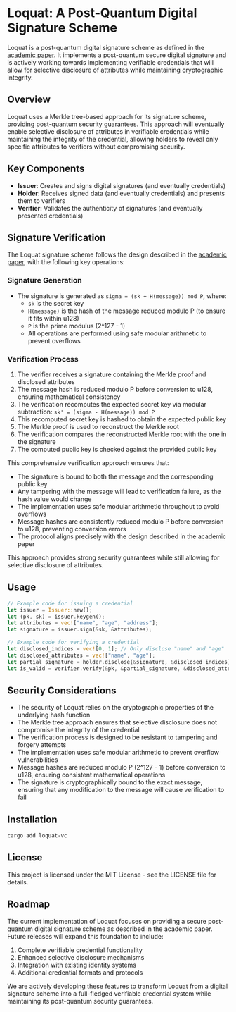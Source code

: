 # Loquat: A Post-Quantum Digital Signature Scheme

Loquat is a post-quantum digital signature scheme as defined in the [academic paper](https://eprint.iacr.org/2024/868.pdf). It implements a post-quantum secure digital signature and is actively working towards implementing verifiable credentials that will allow for selective disclosure of attributes while maintaining cryptographic integrity.

## Overview

Loquat uses a Merkle tree-based approach for its signature scheme, providing post-quantum security guarantees. This approach will eventually enable selective disclosure of attributes in verifiable credentials while maintaining the integrity of the credential, allowing holders to reveal only specific attributes to verifiers without compromising security.

## Key Components

- **Issuer**: Creates and signs digital signatures (and eventually credentials)
- **Holder**: Receives signed data (and eventually credentials) and presents them to verifiers
- **Verifier**: Validates the authenticity of signatures (and eventually presented credentials)

## Signature Verification

The Loquat signature scheme follows the design described in the [academic paper](https://eprint.iacr.org/2024/868.pdf), with the following key operations:

### Signature Generation
- The signature is generated as `sigma = (sk + H(message)) mod P`, where:
  - `sk` is the secret key
  - `H(message)` is the hash of the message reduced modulo P (to ensure it fits within u128)
  - `P` is the prime modulus (2^127 - 1)
  - All operations are performed using safe modular arithmetic to prevent overflows

### Verification Process
1. The verifier receives a signature containing the Merkle proof and disclosed attributes
2. The message hash is reduced modulo P before conversion to u128, ensuring mathematical consistency
3. The verification recomputes the expected secret key via modular subtraction: `sk' = (sigma - H(message)) mod P`
4. This recomputed secret key is hashed to obtain the expected public key
5. The Merkle proof is used to reconstruct the Merkle root
6. The verification compares the reconstructed Merkle root with the one in the signature
7. The computed public key is checked against the provided public key

This comprehensive verification approach ensures that:
- The signature is bound to both the message and the corresponding public key
- Any tampering with the message will lead to verification failure, as the hash value would change
- The implementation uses safe modular arithmetic throughout to avoid overflows
- Message hashes are consistently reduced modulo P before conversion to u128, preventing conversion errors
- The protocol aligns precisely with the design described in the academic paper

This approach provides strong security guarantees while still allowing for selective disclosure of attributes.

## Usage

```rust
// Example code for issuing a credential
let issuer = Issuer::new();
let (pk, sk) = issuer.keygen();
let attributes = vec!["name", "age", "address"];
let signature = issuer.sign(&sk, &attributes);

// Example code for verifying a credential
let disclosed_indices = vec![0, 1]; // Only disclose "name" and "age"
let disclosed_attributes = vec!["name", "age"];
let partial_signature = holder.disclose(&signature, &disclosed_indices);
let is_valid = verifier.verify(&pk, &partial_signature, &disclosed_attributes);
```

## Security Considerations

- The security of Loquat relies on the cryptographic properties of the underlying hash function
- The Merkle tree approach ensures that selective disclosure does not compromise the integrity of the credential
- The verification process is designed to be resistant to tampering and forgery attempts
- The implementation uses safe modular arithmetic to prevent overflow vulnerabilities
- Message hashes are reduced modulo P (2^127 - 1) before conversion to u128, ensuring consistent mathematical operations
- The signature is cryptographically bound to the exact message, ensuring that any modification to the message will cause verification to fail

## Installation

```bash
cargo add loquat-vc
```

## License

This project is licensed under the MIT License - see the LICENSE file for details.

## Roadmap

The current implementation of Loquat focuses on providing a secure post-quantum digital signature scheme as described in the academic paper. Future releases will expand this foundation to include:

1. Complete verifiable credential functionality
2. Enhanced selective disclosure mechanisms
3. Integration with existing identity systems
4. Additional credential formats and protocols

We are actively developing these features to transform Loquat from a digital signature scheme into a full-fledged verifiable credential system while maintaining its post-quantum security guarantees.
